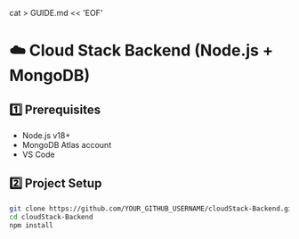 cat > GUIDE.md << 'EOF'
# ☁️ Cloud Stack Backend (Node.js + MongoDB)

## 1️⃣ Prerequisites
- Node.js v18+
- MongoDB Atlas account
- VS Code

## 2️⃣ Project Setup
```bash
git clone https://github.com/YOUR_GITHUB_USERNAME/cloudStack-Backend.git
cd cloudStack-Backend
npm install
